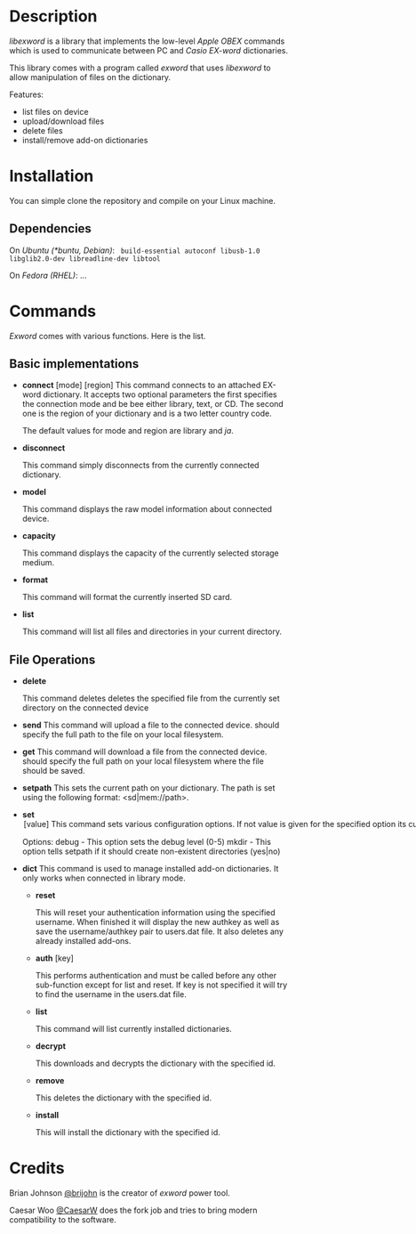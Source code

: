 # Description

_libexword_ is a library that implements the low-level _Apple OBEX_ commands which is used to communicate between PC and _Casio EX-word_ dictionaries. 

This library comes with a program called _exword_ that uses _libexword_ to allow manipulation of files on the dictionary.

Features:
 * list files on device
 * upload/download files
 * delete files
 * install/remove add-on dictionaries

# Installation

You can simple clone the repository and compile on your Linux machine.

## Dependencies

On _Ubuntu (*buntu, Debian)_: ` build-essential autoconf libusb-1.0 libglib2.0-dev libreadline-dev libtool`

On _Fedora (RHEL)_: ...

# Commands
_Exword_ comes with various functions. Here is the list.

## Basic implementations

* **connect** [mode] [region]
  This command connects to an attached EX-word dictionary. It accepts two optional parameters the first specifies the connection mode and be bee either library, text, or CD. The second one is the region of your dictionary and is a two letter country code.

	The default values for mode and region are library and _ja_.

* **disconnect**

  This command simply disconnects from the currently connected dictionary.

* **model**

  This command displays the raw model information about connected device.

* **capacity**

  This command displays the capacity of the currently selected storage medium.

* **format**

  This command will format the currently inserted SD card.

* **list**

  This command will list all files and directories in your current directory.
  
  
## File Operations

* **delete** <filename>

  This command deletes deletes the specified file from the currently set directory on the connected device

* **send** <filename>
  This command will upload a file to the connected device. <filename> should specify the full path to the file on your local filesystem.

* **get** <filename>
  This command will download a file from the connected device. <filename> should specify the full path on your local filesystem where the file should be saved.

* **setpath** <path>
  This sets the current path on your dictionary. The path is set using the following format: <sd|mem://path>.

* **set** <option> [value]
  This command sets various configuration options. If not value is given for the specified option its current value is printed out. 

	Options:
		debug - This option sets the debug level (0-5)
		mkdir - This option tells setpath if it should create non-existent directories (yes|no)

* **dict** <sub-function>
  This command is used to manage installed add-on dictionaries. It only works when connected in library mode.

	* **reset** <username>
	
		This will reset your authentication information using the specified username. When finished it will display the new authkey as well as save the username/authkey pair to users.dat file. It also deletes any already installed add-ons.
		
	* **auth** <username> [key]

		This performs authentication and must be called before any other sub-function except for list and reset. If key is not specified it will try to find the username in the users.dat file.
		
	* **list**
	
		This command will list currently installed dictionaries.
		
	* **decrypt** <id>
		
		This downloads and decrypts the dictionary with the specified id.
		
	* **remove** <id>
		
		This deletes the dictionary with the specified id.
		
	* **install** <id>
		
		This will install the dictionary with the specified id.



# Credits

Brian Johnson [@brijohn](https://github.com/brijohn) is the creator of _exword_ power tool.

Caesar Woo [@CaesarW](https://github.com/CaesarW) does the fork job and tries to bring modern compatibility to the software.

